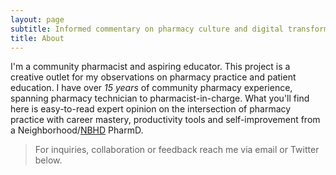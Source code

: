 ```yaml
---
layout: page
subtitle: Informed commentary on pharmacy culture and digital transformation
title: About
---
```

I'm a community pharmacist and aspiring educator. This project is a creative outlet for my observations on pharmacy practice and patient education. I have over *15 years* of community pharmacy experience, spanning pharmacy technician to pharmacist-in-charge. What you'll find here is easy-to-read expert opinion on the intersection of pharmacy practice with career mastery, productivity tools and self-improvement from a Neighborhood/[NBHD](https://www.acronymfinder.com/Neighborhood-(NBHD).html) PharmD.

> For inquiries, collaboration or feedback reach me via email or Twitter below.